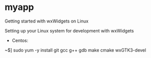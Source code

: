# myapp

Getting started with wxWidgets on Linux

Setting up your Linux system for development with wxWidgets

* Centos: 
 
~$] sudo yum -y install git gcc g++ gdb make cmake wxGTK3-devel

